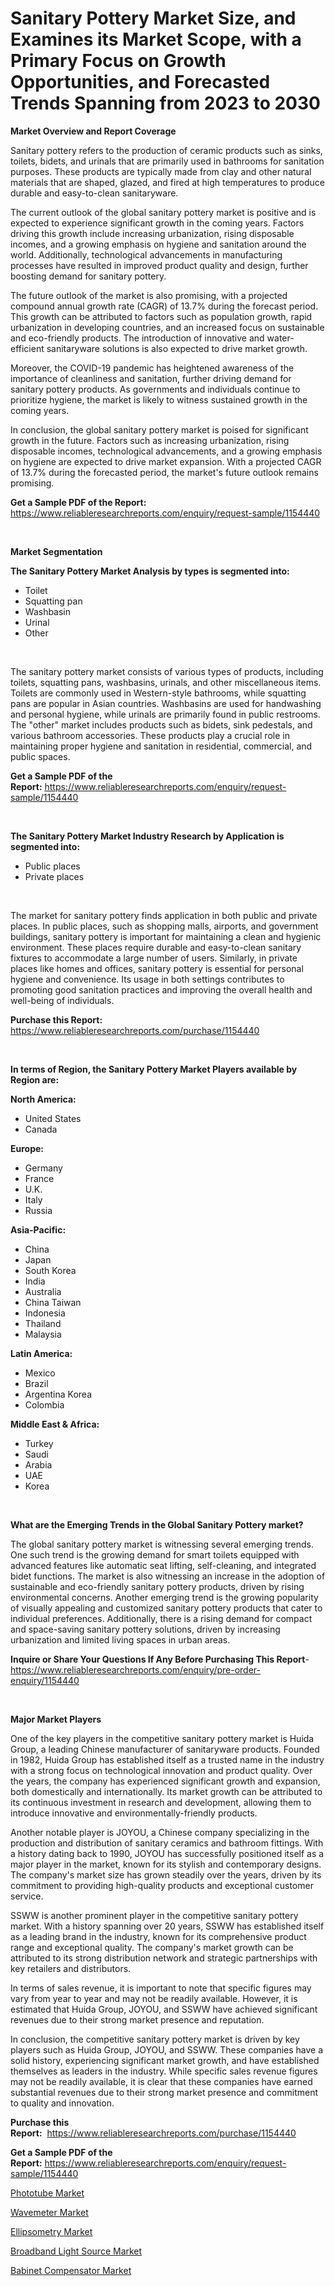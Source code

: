 <p><h1>Sanitary Pottery Market Size, and Examines its Market Scope, with a Primary Focus on Growth Opportunities, and Forecasted Trends Spanning from 2023 to 2030</h1></p><p><strong>Market Overview and Report Coverage</strong></p>
<p><p>Sanitary pottery refers to the production of ceramic products such as sinks, toilets, bidets, and urinals that are primarily used in bathrooms for sanitation purposes. These products are typically made from clay and other natural materials that are shaped, glazed, and fired at high temperatures to produce durable and easy-to-clean sanitaryware.</p><p>The current outlook of the global sanitary pottery market is positive and is expected to experience significant growth in the coming years. Factors driving this growth include increasing urbanization, rising disposable incomes, and a growing emphasis on hygiene and sanitation around the world. Additionally, technological advancements in manufacturing processes have resulted in improved product quality and design, further boosting demand for sanitary pottery.</p><p>The future outlook of the market is also promising, with a projected compound annual growth rate (CAGR) of 13.7% during the forecast period. This growth can be attributed to factors such as population growth, rapid urbanization in developing countries, and an increased focus on sustainable and eco-friendly products. The introduction of innovative and water-efficient sanitaryware solutions is also expected to drive market growth.</p><p>Moreover, the COVID-19 pandemic has heightened awareness of the importance of cleanliness and sanitation, further driving demand for sanitary pottery products. As governments and individuals continue to prioritize hygiene, the market is likely to witness sustained growth in the coming years.</p><p>In conclusion, the global sanitary pottery market is poised for significant growth in the future. Factors such as increasing urbanization, rising disposable incomes, technological advancements, and a growing emphasis on hygiene are expected to drive market expansion. With a projected CAGR of 13.7% during the forecasted period, the market's future outlook remains promising.</p></p>
<p><strong>Get a Sample PDF of the Report:</strong> <a href="https://www.reliableresearchreports.com/enquiry/request-sample/1154440">https://www.reliableresearchreports.com/enquiry/request-sample/1154440</a></p>
<p>&nbsp;</p>
<p><strong>Market Segmentation</strong></p>
<p><strong>The Sanitary Pottery Market Analysis by types is segmented into:</strong></p>
<p><ul><li>Toilet</li><li>Squatting pan</li><li>Washbasin</li><li>Urinal</li><li>Other</li></ul></p>
<p>&nbsp;</p>
<p><p>The sanitary pottery market consists of various types of products, including toilets, squatting pans, washbasins, urinals, and other miscellaneous items. Toilets are commonly used in Western-style bathrooms, while squatting pans are popular in Asian countries. Washbasins are used for handwashing and personal hygiene, while urinals are primarily found in public restrooms. The "other" market includes products such as bidets, sink pedestals, and various bathroom accessories. These products play a crucial role in maintaining proper hygiene and sanitation in residential, commercial, and public spaces.</p></p>
<p><strong>Get a Sample PDF of the Report:</strong>&nbsp;<a href="https://www.reliableresearchreports.com/enquiry/request-sample/1154440">https://www.reliableresearchreports.com/enquiry/request-sample/1154440</a></p>
<p>&nbsp;</p>
<p><strong>The Sanitary Pottery Market Industry Research by Application is segmented into:</strong></p>
<p><ul><li>Public places</li><li>Private places</li></ul></p>
<p>&nbsp;</p>
<p><p>The market for sanitary pottery finds application in both public and private places. In public places, such as shopping malls, airports, and government buildings, sanitary pottery is important for maintaining a clean and hygienic environment. These places require durable and easy-to-clean sanitary fixtures to accommodate a large number of users. Similarly, in private places like homes and offices, sanitary pottery is essential for personal hygiene and convenience. Its usage in both settings contributes to promoting good sanitation practices and improving the overall health and well-being of individuals.</p></p>
<p><strong>Purchase this Report:</strong>&nbsp; <a href="https://www.reliableresearchreports.com/purchase/1154440">https://www.reliableresearchreports.com/purchase/1154440</a></p>
<p>&nbsp;</p>
<p><strong>In terms of Region, the Sanitary Pottery Market Players available by Region are:</strong></p>
<p>
    <p> <strong> North America: </strong>
        <ul>
            <li>United States</li>
            <li>Canada</li>
        </ul>
        </p> 
    <p> <strong> Europe: </strong>
        <ul>
            <li>Germany</li>
            <li>France</li>
            <li>U.K.</li>
            <li>Italy</li>
            <li>Russia</li>
        </ul>
        </p> 
    <p> <strong> Asia-Pacific: </strong>
        <ul>
            <li>China</li>
            <li>Japan</li>
            <li>South Korea</li>
            <li>India</li>
            <li>Australia</li>
            <li>China Taiwan</li>
            <li>Indonesia</li>
            <li>Thailand</li>
            <li>Malaysia</li>
        </ul>
        </p> 
    <p> <strong> Latin America: </strong>
        <ul>
            <li>Mexico</li>
            <li>Brazil</li>
            <li>Argentina Korea</li>
            <li>Colombia</li>
        </ul>
        </p> 
    <p> <strong> Middle East & Africa: </strong>
        <ul>
            <li>Turkey</li>
            <li>Saudi</li>
            <li>Arabia</li>
            <li>UAE</li>
            <li>Korea</li>
        </ul>
    </p>
    </p>
<p>&nbsp;</p>
<p><strong>What are the Emerging Trends in the Global Sanitary Pottery market?</strong></p>
<p><p>The global sanitary pottery market is witnessing several emerging trends. One such trend is the growing demand for smart toilets equipped with advanced features like automatic seat lifting, self-cleaning, and integrated bidet functions. The market is also witnessing an increase in the adoption of sustainable and eco-friendly sanitary pottery products, driven by rising environmental concerns. Another emerging trend is the growing popularity of visually appealing and customized sanitary pottery products that cater to individual preferences. Additionally, there is a rising demand for compact and space-saving sanitary pottery solutions, driven by increasing urbanization and limited living spaces in urban areas.</p></p>
<p><strong>Inquire or Share Your Questions If Any Before Purchasing This Report</strong>- <a href="https://www.reliableresearchreports.com/enquiry/pre-order-enquiry/1154440">https://www.reliableresearchreports.com/enquiry/pre-order-enquiry/1154440</a></p>
<p>&nbsp;</p>
<p><strong>Major Market Players</strong></p>
<p><p>One of the key players in the competitive sanitary pottery market is Huida Group, a leading Chinese manufacturer of sanitaryware products. Founded in 1982, Huida Group has established itself as a trusted name in the industry with a strong focus on technological innovation and product quality. Over the years, the company has experienced significant growth and expansion, both domestically and internationally. Its market growth can be attributed to its continuous investment in research and development, allowing them to introduce innovative and environmentally-friendly products.</p><p>Another notable player is JOYOU, a Chinese company specializing in the production and distribution of sanitary ceramics and bathroom fittings. With a history dating back to 1990, JOYOU has successfully positioned itself as a major player in the market, known for its stylish and contemporary designs. The company's market size has grown steadily over the years, driven by its commitment to providing high-quality products and exceptional customer service.</p><p>SSWW is another prominent player in the competitive sanitary pottery market. With a history spanning over 20 years, SSWW has established itself as a leading brand in the industry, known for its comprehensive product range and exceptional quality. The company's market growth can be attributed to its strong distribution network and strategic partnerships with key retailers and distributors.</p><p>In terms of sales revenue, it is important to note that specific figures may vary from year to year and may not be readily available. However, it is estimated that Huida Group, JOYOU, and SSWW have achieved significant revenues due to their strong market presence and reputation.</p><p>In conclusion, the competitive sanitary pottery market is driven by key players such as Huida Group, JOYOU, and SSWW. These companies have a solid history, experiencing significant market growth, and have established themselves as leaders in the industry. While specific sales revenue figures may not be readily available, it is clear that these companies have earned substantial revenues due to their strong market presence and commitment to quality and innovation.</p></p>
<p><strong>Purchase this Report:</strong>&nbsp;&nbsp;<a href="https://www.reliableresearchreports.com/purchase/1154440">https://www.reliableresearchreports.com/purchase/1154440</a></p>
<p></p>
<p><strong>Get a Sample PDF of the Report:</strong>&nbsp;<a href="https://www.reliableresearchreports.com/enquiry/request-sample/1154440">https://www.reliableresearchreports.com/enquiry/request-sample/1154440</a></p>
<p><p><a href="https://medium.com/@melissaarnold2022/phototube-market-analysis-and-sze-forecasted-for-period-from-2023-to-2030-bee4ba279fbb">Phototube Market</a></p><p><a href="https://medium.com/@judyhunter52/wavemeter-market-insights-into-market-cagr-market-trends-and-growth-strategies-da7e8828dad9">Wavemeter Market</a></p><p><a href="https://medium.com/@heatherhall44/ellipsometry-market-insight-market-trends-growth-forecasted-from-2023-to-2030-c7fb98decc5d">Ellipsometry Market</a></p><p><a href="https://medium.com/@marilynadams76/broadband-light-source-market-size-market-outlook-and-market-forecast-2023-to-2030-c62651487b4d">Broadband Light Source Market</a></p><p><a href="https://medium.com/@jessicaelliott65/babinet-compensator-market-insights-into-market-cagr-market-trends-and-growth-strategies-1e1582ee3829">Babinet Compensator Market</a></p></p>